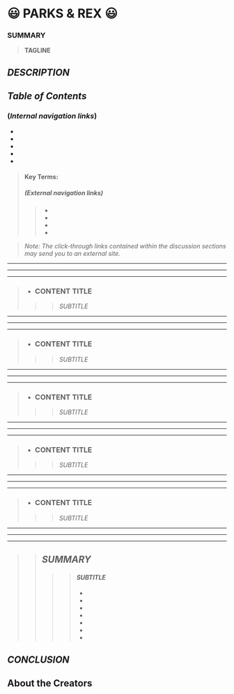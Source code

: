 #   😃 PARKS & REX 😃

### SUMMARY  
> **TAGLINE**

## *DESCRIPTION* 

> 
> 
>>  
>> 

## *Table of Contents*
### (*Internal navigation links*)
- 
- 
- 
- 
- 
 
  
> #### **Key Terms:**  
> ##### (*External navigation links*)
>> - 
>> - 
>> - 
>> - 

  
      
> *Note: The click-through links contained within the discussion sections may send you to an external site.*
___  
___
___
> - ### **CONTENT TITLE**
>>>  *SUBTITLE* <br>
>>>>  
>>>  
>>> 
___  
___
___  
> - ### **CONTENT TITLE**
>>>  *SUBTITLE* <br>
>>>>  
>>>  
>>> 
___  
___
___  
> - ### **CONTENT TITLE**
>>>  *SUBTITLE* <br>
>>>>  
>>>  
>>> 
___  
___
___  
> - ### **CONTENT TITLE**
>>>  *SUBTITLE* <br>
>>>>  
>>>  
>>> 
___  
___
___  
> - ### **CONTENT TITLE**
>>>  *SUBTITLE* <br>
>>>>  
>>>  
>>> 
___  
___
___  
>> ## ***SUMMARY***  
>>>>  #### *SUBTITLE*  
>>>> 
>>>>  #### 
>>>>  
>>>> -   
>>>> -   
>>>> -   
>>>> -  
>>>> - 
>>>> - 
>>>> - 

## ***CONCLUSION***  
  ####
  ####
  > ####  
  
>>>>>>>>> 


## About the Creators

> ### 
> ### 
> ### 
> ### 
> ### 



